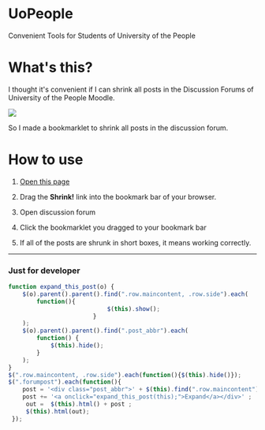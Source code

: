 # UoPeople
Convenient Tools for Students of University of the People

# What's this?
I thought it's convenient if I can shrink all posts in the Discussion Forums of University of the People Moodle.

![](https://kujiy.github.io/uopeople/docs/db.png)

So I made a bookmarklet to shrink all posts in the discussion forum.


# How to use

1. [Open this page](https://kujiy.github.io/uopeople/docs/)

2. Drag the **Shrink!** link into the bookmark bar of your browser.



3. Open discussion forum



4. Click the bookmarklet you dragged to your bookmark bar 



5. If all of the posts are shrunk in short boxes, it means working correctly.



---


### Just for developer

```js
function expand_this_post(o) {
	$(o).parent().parent().find(".row.maincontent, .row.side").each(
		function(){ 
							$(this).show(); 
						} 
	);
	$(o).parent().parent().find(".post_abbr").each(
		function() {
			$(this).hide();
		}
	);
}
$(".row.maincontent, .row.side").each(function(){$(this).hide()});
$(".forumpost").each(function(){ 
	post = '<div class="post_abbr">' + $(this).find(".row.maincontent").text().slice(0, 70) + '...';
	post += '<a onclick="expand_this_post(this);">Expand</a></div>' ; 
	 out =  $(this).html() + post ;
	 $(this).html(out);
 });
```






